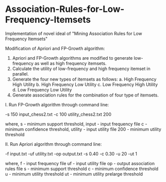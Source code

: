 # Association-Rules-for-Low-Frequency-Itemsets
Implementation of novel ideal of "Mining Association Rules for Low Frequency Itemsets"

Modification of Apriori and FP-Growth algorithm:

1. Apriori and FP-Growth algorithms are modified to generate low-frequency as well as high frequency itemsets.
2. Calculate the utility of low-frequency and high frequency itemset in parallel.
3. Generate the four new types of itemsets as follows:
   a. High Frequency High Utility b. High Frequency Low Utility
   c. Low Frequency High Utility  d. Low Frequency Low Utility
4. Generate association rules for the combination of four type of itemsets.

I. Run FP-Growth algorithm through command line:

-s 150 input_chess2.txt -c 100 utility_chess2.txt 200

where, s - minimum support threshold,
       input - input frequency file
       c - minimum confidence threshold,
       utility - input utility file
       200 - minimum utility threshold
       
 
II. Run Apriori algorithm through command line:

-f input.txt -uf utility.txt -op output.txt -s 0.40 -c 0.30 -u 20 -ut 1

where, f - input frequency file
       uf - input utility file
       op - output association rules file
       s - minimum support threshold
       c - minimum confidence threshold
       u - minimum utility threshold
       ut - minimum utility prelarge threshold
